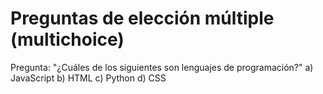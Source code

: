 # Preguntas de elección múltiple (multichoice)
Pregunta: "¿Cuáles de los siguientes son lenguajes de programación?"
a) JavaScript
b) HTML
c) Python
d) CSS